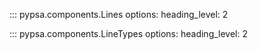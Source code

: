 ::: pypsa.components.Lines
    options:
        heading_level: 2

::: pypsa.components.LineTypes
    options:
        heading_level: 2